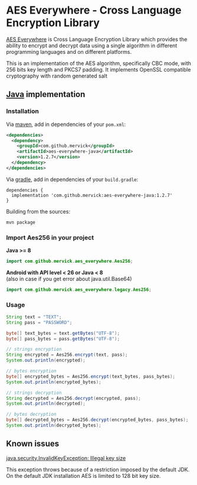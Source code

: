 # AES Everywhere - Cross Language Encryption Library

[AES Everywhere](https://github.com/mervick/aes-everywhere) is Cross Language Encryption Library which provides the ability to encrypt and decrypt data using a single algorithm in different programming languages and on different platforms.

This is an implementation of the AES algorithm, specifically CBC mode, with 256 bits key length and PKCS7 padding.
It implements OpenSSL compatible cryptography with random generated salt


## [Java](https://www.java.com) implementation


### Installation

Via [maven](https://maven.apache.org/), add in dependencies of your `pom.xml`:

```xml
<dependencies>
  <dependency>
    <groupId>com.github.mervick</groupId>
    <artifactId>aes-everywhere-java</artifactId>
    <version>1.2.7</version>
  </dependency>
</dependencies>
```

Via [gradle](https://gradle.org/), add in dependencies of your `build.gradle`:
```
dependencies {
  implementation 'com.github.mervick:aes-everywhere-java:1.2.7'
}
```

Building from the sources:

```bash
mvn package 
```


### Import Aes256 in your project


**Java &gt;= 8**

```java
import com.github.mervick.aes_everywhere.Aes256;

```

**Android with API level &lt; 26 or Java &lt; 8**  
(also in case if you get error about java.util.Base64)

```java
import com.github.mervick.aes_everywhere.legacy.Aes256;
```

### Usage

```java
String text = "TEXT";
String pass = "PASSWORD";

byte[] text_bytes = text.getBytes("UTF-8");
byte[] pass_bytes = pass.getBytes("UTF-8");

// strings encryption
String encrypted = Aes256.encrypt(text, pass);
System.out.println(encrypted);

// bytes encryption
byte[] encrypted_bytes = Aes256.encrypt(text_bytes, pass_bytes);
System.out.println(encrypted_bytes);

// strings decryption
String decrypted = Aes256.decrypt(encrypted, pass);
System.out.println(decrypted);

// bytes decryption
byte[] decrypted_bytes = Aes256.decrypt(encrypted_bytes, pass_bytes);
System.out.println(decrypted_bytes);
```

## Known issues

[java.security.InvalidKeyException: Illegal key size](https://github.com/mervick/aes-everywhere/issues/5)

This exception throws because of a restriction imposed by the default JDK. On the default JDK installation AES is limited to 128 bit key size.
